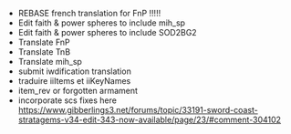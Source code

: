 
- REBASE french translation for FnP !!!!!
- Edit faith & power spheres to include mih_sp
- Edit faith & power spheres to include SOD2BG2
- Translate FnP
- Translate TnB
- Translate mih_sp
- submit iwdification translation
- traduire iiItems et iiKeyNames
- item_rev or forgotten armament 
- incorporate scs fixes here https://www.gibberlings3.net/forums/topic/33191-sword-coast-stratagems-v34-edit-343-now-available/page/23/#comment-304102
